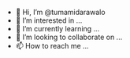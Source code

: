 - 👋 Hi, I’m @tumamidarawalo
- 👀 I’m interested in ...
- 🌱 I’m currently learning ...
- 💞️ I’m looking to collaborate on ...
- 📫 How to reach me ...

<!---
tumamidarawalo/tumamidarawalo is a ✨ special ✨ repository because its `README.md` (this file) appears on your GitHub profile.
You can click the Preview link to take a look at your changes.
--->
